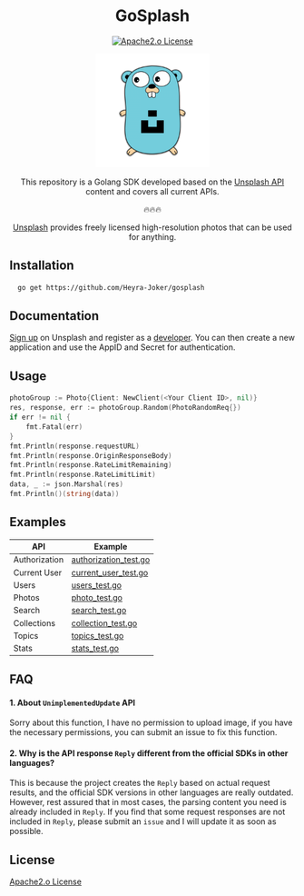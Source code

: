 <div align=center>

# GoSplash

[![Apache2.o License](https://img.shields.io/badge/license-Apache2.0-blue.svg)](https://www.apache.org/licenses/LICENSE-2.0)

<img src="./logo/logo.png" style="width: 200px" alt="">

This repository is a Golang SDK developed based on the [Unsplash API](https://unsplash.com/documentation#getting-started) content and covers all current APIs.

🔥🔥🔥

[Unsplash](https://unsplash.com/) provides freely licensed high-resolution photos that can be used for anything.


</div>

## Installation

```bash
  go get https://github.com/Heyra-Joker/gosplash
```

## Documentation

[Sign up](https://unsplash.com/login) on Unsplash and register as a [developer](https://unsplash.com/developers).
You can then create a new application and use the AppID and Secret for authentication.


## Usage

```go
photoGroup := Photo{Client: NewClient(<Your Client ID>, nil)}
res, response, err := photoGroup.Random(PhotoRandomReq{})
if err != nil {
    fmt.Fatal(err)
}
fmt.Println(response.requestURL)
fmt.Println(response.OriginResponseBody)
fmt.Println(response.RateLimitRemaining)
fmt.Println(response.RateLimitLimit)
data, _ := json.Marshal(res)
fmt.Println()(string(data))

```


## Examples

| API           | Example                                          |
|---------------|--------------------------------------------------|
| Authorization | [authorization_test.go](./authorization_test.go) |
| Current User  | [current_user_test.go](./current_user_test.go)   |
| Users         | [users_test.go](./users_test.go)                 |
| Photos        | [photo_test.go](./photo_test.go)                 |
| Search        | [search_test.go](./search_test.go)               |
| Collections   | [collection_test.go](./collection_test.go)       |
| Topics        | [topics_test.go](./topics_test.go)               |
| Stats         | [stats_test.go](./stats_test.go)                 |

## FAQ

#### 1. About `UnimplementedUpdate` API

Sorry about this function, I have no permission to upload image, if you have the necessary permissions, you can submit
an issue to fix this function.

#### 2. Why is the API response `Reply` different from the official SDKs in other languages?

This is because the project creates the `Reply` based on actual request results, and the official SDK versions in other languages are really outdated. 
However, rest assured that in most cases, the parsing content you need is already included in `Reply`. 
If you find that some request responses are not included in `Reply`, please submit an `issue` and I will update it as soon as possible.

## License

[Apache2.o License](https://www.apache.org/licenses/LICENSE-2.0)


